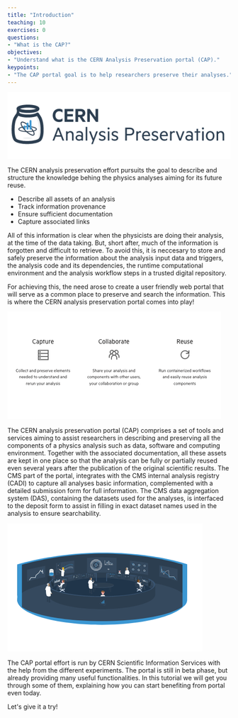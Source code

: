 ```yaml
---
title: "Introduction"
teaching: 10
exercises: 0
questions:
- "What is the CAP?"
objectives:
- "Understand what is the CERN Analysis Preservation portal (CAP)."
keypoints:
- "The CAP portal goal is to help researchers preserve their analyses."
---
```


![](./fig/banner.png)

The CERN analysis preservation effort pursuits the goal to describe and structure the knowledge behing the physics analyses aiming for its future reuse.

- Describe all assets of an analysis
- Track information provenance
- Ensure sufficient documentation
- Capture associated links

All of this information is clear when the physicists are doing their analysis, at the time of the data taking. But, short after, much of the information is forgotten and difficult to retrieve. To avoid this, it is neccesary to store and safely preserve the information about the analysis input data and triggers, the analysis code and its dependencies, the runtime computational environment and the analysis workflow steps in a trusted digital repository.

For achieving this, the need arose to create a user friendly web portal that will serve as a common place to preserve and search the information. This is where the CERN analysis preservation portal comes into play!

![](./fig/usecases.png)

The CERN analysis preservation portal (CAP) comprises a set of tools and services aiming to assist researchers in describing and preserving all the components of a physics analysis such as data, software and computing environment. Together with the associated documentation, all these assets are kept in one place so that the analysis can be fully or partially reused even several years after the publication of the original scientific results. The CMS part of the portal, integrates with the CMS internal analysis registry (CADI) to capture all analyses basic information, complemented with a detailed submission form for full information. The CMS data aggregation system (DAS), containing the datasets used for the analyses, is interfaced to the deposit form to assist in filling in exact dataset names used in the analysis to ensure searchability.

![](./fig/scientists.png)

The CAP portal effort is run by CERN Scientific Information Services with the help from the different experiments. The portal is still in beta phase, but already providing many useful functionalities. In this tutorial we will get you through some of them, explaining how you can start benefiting from portal even today.

Let's give it a try!
